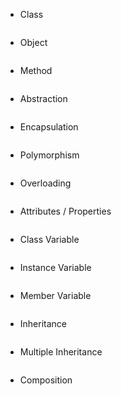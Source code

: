 * Class

```

```

* Object

```

```

* Method

```

```

* Abstraction

```

```

* Encapsulation

```

```

* Polymorphism

```

```

* Overloading

```

```

* Attributes / Properties

```

```

* Class Variable

```

```

* Instance Variable

```

```

* Member Variable

```

```

* Inheritance

```

```

* Multiple Inheritance

```

```

* Composition

```

```
